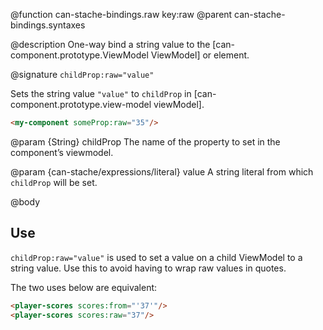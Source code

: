 @function can-stache-bindings.raw key:raw
@parent can-stache-bindings.syntaxes

@description One-way bind a string value to the [can-component.prototype.ViewModel ViewModel] or element.

@signature `childProp:raw="value"`

  Sets the string value `"value"` to `childProp` in [can-component.prototype.view-model viewModel].

  ```html
  <my-component someProp:raw="35"/>
  ```

  @param {String} childProp The name of the property to set in the
  component’s viewmodel.

  @param {can-stache/expressions/literal} value A string literal from which `childProp` will be set.

@body

## Use

`childProp:raw="value"` is used to set a value on a child ViewModel to a string value. Use this to avoid having to wrap raw values in quotes.

The two uses below are equivalent:

```html
<player-scores scores:from="'37'"/>
<player-scores scores:raw="37"/>
```
